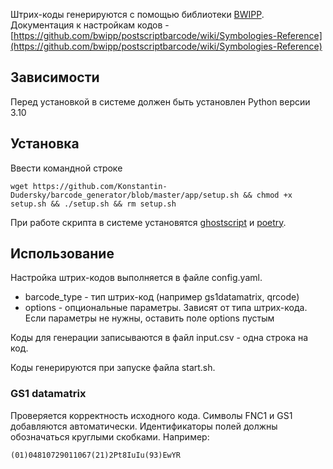 Штрих-коды генерируются с помощью библиотеки [BWIPP](https://github.com/bwipp/postscriptbarcode). Документация к настройкам кодов - [https://github.com/bwipp/postscriptbarcode/wiki/Symbologies-Reference](https://github.com/bwipp/postscriptbarcode/wiki/Symbologies-Reference)

## Зависимости

Перед установкой в системе должен быть установлен Python версии 3.10

## Установка

Ввести командной строке

    wget https://github.com/Konstantin-Dudersky/barcode_generator/blob/master/app/setup.sh && chmod +x setup.sh && ./setup.sh && rm setup.sh

При работе скрипта в системе установятся [ghostscript](https://www.ghostscript.com/) и [poetry](https://python-poetry.org/).

## Использование

Настройка штрих-кодов выполняется в файле config.yaml. 

- barcode_type - тип штрих-код (например gs1datamatrix, qrcode)
- options - опциональные параметры. Зависят от типа штрих-кода. Если параметры не нужны, оставить поле options пустым

Коды для генерации записываются в файл input.csv - одна строка на код.

Коды генерируются при запуске файла start.sh.

### GS1 datamatrix

Проверяется корректность исходного кода. Символы FNC1 и GS1 добавляются автоматически. Идентификаторы полей должны обозначаться круглыми скобками. Например:

    (01)04810729011067(21)2Pt8IuIu(93)EwYR